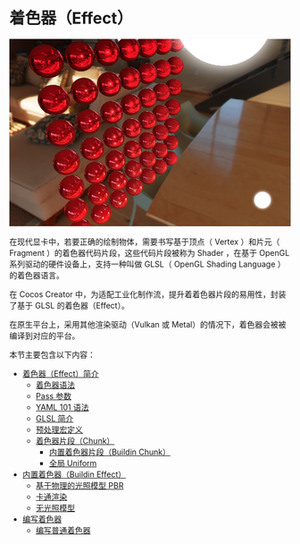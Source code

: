 # 着色器（Effect）

![effect-show](img/effect-show.png)

<!-- 
着色器（Shader）的本质是运行在 GPU 上能在屏幕上绘制某些东西的程序，这些程序为图形渲染管线的某个特定部分而运行。在 Cocos Creator 中着色器由顶点着色器（Vertex Shader）和片元着色器（Fragment Shader）构成，主要为可编程渲染管线提供算法片段。
-->

在现代显卡中，若要正确的绘制物体，需要书写基于顶点（ Vertex ）和片元（ Fragment ）的着色器代码片段，这些代码片段被称为 Shader ，在基于 OpenGL 系列驱动的硬件设备上，支持一种叫做 GLSL（ OpenGL Shading Language ） 的着色器语言。

在 Cocos Creator 中，为适配工业化制作流，提升着着色器片段的易用性，封装了基于 GLSL 的着色器（Effect）。

在原生平台上，采用其他渲染驱动（Vulkan 或 Metal）的情况下，着色器会被被编译到对应的平台。

<!-- 
本章主要围绕以下几个部分：
- [Effect 语法](effect-syntax.md)
- [Pass 可选配置参数](pass-parameter-list.md)
- [内置 Uniform](builtin-shader-uniforms.md)
-->

本节主要包含以下内容：
<!-- 
- [术语列表](effect-term.md) 
- [着色器（Effect）简介](effect-overview.md)        
- [内置着色器（Buildin Effect）](effect-buildin.md)    
- [编写着色器](write-effect-overview.md)  

--> 
- [着色器（Effect）简介](effect-overview.md)      
  - [着色器语法](effect-framework.md)
  - [Pass 参数](pass-parameter-list.md)
  - [YAML 101 语法](yaml-101.md)
  - [GLSL 简介](glsl.md)
  - [预处理宏定义](macros.md)  
  - [着色器片段（Chunk）](effect-chunk-index.md)
    - [内置着色器片段（Buildin Chunk）](effect-buildin-chunk.md)         
    - [全局 Uniform](uniform.md)  
- [内置着色器（Buildin Effect）](effect-buildin.md)  
  - [基于物理的光照模型 PBR](effect-buildin-pbr.md) 
  - [卡通渲染](effect-buildin-toon.md) 
  - [无光照模型](effect-buildin-unlit.md)
- [编写着色器](write-effect-overview.md) 
  - [编写普通着色器](write-effect.md)
<!-- 
  - [编写表面着色器](write-surf-shader.md) 
-->